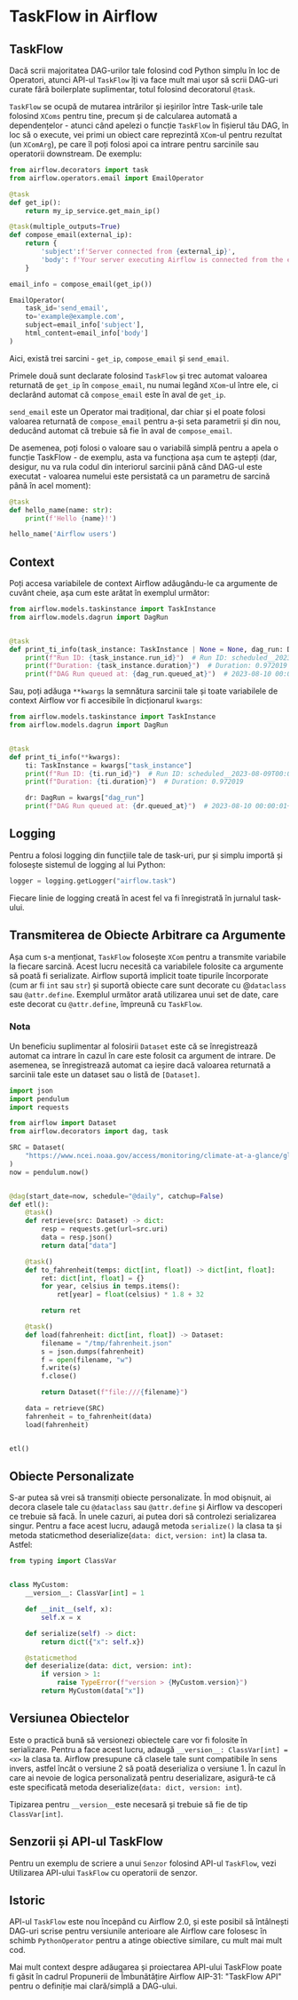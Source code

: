 # TaskFlow in Airflow

## TaskFlow


Dacă scrii majoritatea DAG-urilor tale folosind cod Python simplu în loc de Operatori, atunci API-ul `TaskFlow` îți va face mult mai ușor să scrii DAG-uri curate fără boilerplate suplimentar, totul folosind decoratorul `@task`.

`TaskFlow` se ocupă de mutarea intrărilor și ieșirilor între Task-urile tale folosind `XComs` pentru tine, precum și de calcularea automată a dependențelor - atunci când apelezi o funcție `TaskFlow` în fișierul tău DAG, în loc să o execute, vei primi un obiect care reprezintă `XCom`-ul pentru rezultat (un `XComArg`), pe care îl poți folosi apoi ca intrare pentru sarcinile sau operatorii downstream. De exemplu:

```python
from airflow.decorators import task
from airflow.operators.email import EmailOperator

@task
def get_ip():
    return my_ip_service.get_main_ip()

@task(multiple_outputs=True)
def compose_email(external_ip):
    return {
        'subject':f'Server connected from {external_ip}',
        'body': f'Your server executing Airflow is connected from the external IP {external_ip}<br>'
    }

email_info = compose_email(get_ip())

EmailOperator(
    task_id='send_email',
    to='example@example.com',
    subject=email_info['subject'],
    html_content=email_info['body']
)
```

Aici, există trei sarcini - `get_ip`, `compose_email` și `send_email`.

Primele două sunt declarate folosind `TaskFlow` și trec automat valoarea returnată de `get_ip` în `compose_email`, nu numai legând `XCom`-ul între ele, ci declarând automat că `compose_email` este în aval de `get_ip`.

`send_email` este un Operator mai tradițional, dar chiar și el poate folosi valoarea returnată de `compose_email` pentru a-și seta parametrii și din nou, deducând automat că trebuie să fie în aval de `compose_email`.

De asemenea, poți folosi o valoare sau o variabilă simplă pentru a apela o funcție TaskFlow - de exemplu, asta va funcționa așa cum te aștepți (dar, desigur, nu va rula codul din interiorul sarcinii până când DAG-ul este executat - valoarea numelui este persistată ca un parametru de sarcină până în acel moment):

```python
@task
def hello_name(name: str):
    print(f'Hello {name}!')

hello_name('Airflow users')
```

## Context

Poți accesa variabilele de context Airflow adăugându-le ca argumente de cuvânt cheie, așa cum este arătat în exemplul următor:


```python
from airflow.models.taskinstance import TaskInstance
from airflow.models.dagrun import DagRun


@task
def print_ti_info(task_instance: TaskInstance | None = None, dag_run: DagRun | None = None):
    print(f"Run ID: {task_instance.run_id}")  # Run ID: scheduled__2023-08-09T00:00:00+00:00
    print(f"Duration: {task_instance.duration}")  # Duration: 0.972019
    print(f"DAG Run queued at: {dag_run.queued_at}")  # 2023-08-10 00:00:01+02:20
```

Sau, poți adăuga `**kwargs` la semnătura sarcinii tale și toate variabilele de context Airflow vor fi accesibile în dicționarul `kwargs`:

```python
from airflow.models.taskinstance import TaskInstance
from airflow.models.dagrun import DagRun


@task
def print_ti_info(**kwargs):
    ti: TaskInstance = kwargs["task_instance"]
    print(f"Run ID: {ti.run_id}")  # Run ID: scheduled__2023-08-09T00:00:00+00:00
    print(f"Duration: {ti.duration}")  # Duration: 0.972019

    dr: DagRun = kwargs["dag_run"]
    print(f"DAG Run queued at: {dr.queued_at}")  # 2023-08-10 00:00:01+02:20
```

## Logging 

Pentru a folosi logging din funcțiile tale de task-uri, pur și simplu importă și folosește sistemul de logging al lui Python:


```python
logger = logging.getLogger("airflow.task")
```

Fiecare linie de logging creată în acest fel va fi înregistrată în jurnalul task-ului.

## Transmiterea de Obiecte Arbitrare ca Argumente

Așa cum s-a menționat, `TaskFlow` folosește `XCom` pentru a transmite variabile la fiecare sarcină. Acest lucru necesită ca variabilele folosite ca argumente să poată fi serializate. Airflow suportă implicit toate tipurile încorporate (cum ar fi `int` sau `str`) și suportă obiecte care sunt decorate cu @`dataclass` sau `@attr.define`. Exemplul următor arată utilizarea unui set de date, care este decorat cu `@attr.define`, împreună cu `TaskFlow`.


### Nota

Un beneficiu suplimentar al folosirii `Dataset` este că se înregistrează automat ca intrare în cazul în care este folosit ca argument de intrare. De asemenea, se înregistrează automat ca ieșire dacă valoarea returnată a sarcinii tale este un dataset sau o listă de `[Dataset]`.

```python
import json
import pendulum
import requests

from airflow import Dataset
from airflow.decorators import dag, task

SRC = Dataset(
    "https://www.ncei.noaa.gov/access/monitoring/climate-at-a-glance/global/time-series/globe/land_ocean/ytd/12/1880-2022.json"
)
now = pendulum.now()


@dag(start_date=now, schedule="@daily", catchup=False)
def etl():
    @task()
    def retrieve(src: Dataset) -> dict:
        resp = requests.get(url=src.uri)
        data = resp.json()
        return data["data"]

    @task()
    def to_fahrenheit(temps: dict[int, float]) -> dict[int, float]:
        ret: dict[int, float] = {}
        for year, celsius in temps.items():
            ret[year] = float(celsius) * 1.8 + 32

        return ret

    @task()
    def load(fahrenheit: dict[int, float]) -> Dataset:
        filename = "/tmp/fahrenheit.json"
        s = json.dumps(fahrenheit)
        f = open(filename, "w")
        f.write(s)
        f.close()

        return Dataset(f"file:///{filename}")

    data = retrieve(SRC)
    fahrenheit = to_fahrenheit(data)
    load(fahrenheit)


etl()
```

## Obiecte Personalizate

S-ar putea să vrei să transmiți obiecte personalizate. În mod obișnuit, ai decora clasele tale cu `@dataclass` sau `@attr.define` și Airflow va descoperi ce trebuie să facă. În unele cazuri, ai putea dori să controlezi serializarea singur. Pentru a face acest lucru, adaugă metoda `serialize()` la clasa ta și metoda staticmethod deserialize(`data: dict`, `version: int`) la clasa ta. Astfel:


```python
from typing import ClassVar


class MyCustom:
    __version__: ClassVar[int] = 1

    def __init__(self, x):
        self.x = x

    def serialize(self) -> dict:
        return dict({"x": self.x})

    @staticmethod
    def deserialize(data: dict, version: int):
        if version > 1:
            raise TypeError(f"version > {MyCustom.version}")
        return MyCustom(data["x"])
```

## Versiunea Obiectelor

Este o practică bună să versionezi obiectele care vor fi folosite în serializare. Pentru a face acest lucru, adaugă `__version__: ClassVar[int] = <x>` la clasa ta. Airflow presupune că clasele tale sunt compatibile în sens invers, astfel încât o versiune 2 să poată deserializa o versiune 1. În cazul în care ai nevoie de logica personalizată pentru deserializare, asigură-te că este specificată metoda deserialize(`data: dict, version: int`).

Tipizarea pentru `__version__`este necesară și trebuie să fie de tip `ClassVar[int]`.

## Senzorii și API-ul TaskFlow

Pentru un exemplu de scriere a unui `Senzor` folosind API-ul `TaskFlow`, vezi Utilizarea API-ului `TaskFlow` cu operatorii de senzor.

## Istoric

API-ul `TaskFlow` este nou începând cu Airflow 2.0, și este posibil să întâlnești DAG-uri scrise pentru versiunile anterioare ale Airflow care folosesc în schimb `PythonOperator` pentru a atinge obiective similare, cu mult mai mult cod.

Mai mult context despre adăugarea și proiectarea API-ului TaskFlow poate fi găsit în cadrul Propunerii de Îmbunătățire Airflow AIP-31: "TaskFlow API" pentru o definiție mai clară/simplă a DAG-ului.
